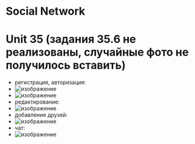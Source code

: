 # Social Network
# Unit 35 (задания 35.6 не реализованы, случайные фото не получилось вставить)
* регистрация, авторизация:
* ![изображение](https://user-images.githubusercontent.com/104310287/230421730-1ace762f-7276-4a00-ae59-b4d7232957ec.png)
* ![изображение](https://user-images.githubusercontent.com/104310287/230421935-3e8d4762-1f20-4a41-83ee-c6949b886237.png)
* редактирование: 
* ![изображение](https://user-images.githubusercontent.com/104310287/230422059-7ccda4b2-4cb0-4576-9763-90eb3b35c083.png)
* добавление друзей:
* ![изображение](https://user-images.githubusercontent.com/104310287/230422216-f6a73fca-dcea-4995-81fe-b576b7a0cc79.png)
* чат:
* ![изображение](https://user-images.githubusercontent.com/104310287/230422289-b68d90eb-bbae-40c1-a02c-6cb2d81033fe.png)
